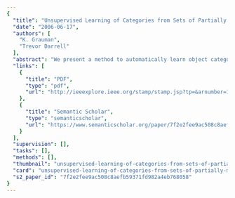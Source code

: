 ```yaml
---
{
  "title": "Unsupervised Learning of Categories from Sets of Partially Matching Image Features",
  "date": "2006-06-17",
  "authors": [
    "K. Grauman",
    "Trevor Darrell"
  ],
  "abstract": "We present a method to automatically learn object categories from unlabeled images. Each image is represented by an unordered set of local features, and all sets are embedded into a space where they cluster according to their partial-match feature correspondences. After efficiently computing the pairwise affinities between the input images in this space, a spectral clustering technique is used to recover the primary groupings among the images. We introduce an efficient means of refining these groupings according to intra-cluster statistics over the subsets of features selected by the partial matches between the images, and based on an optional, variable amount of user supervision. We compute the consistent subsets of feature correspondences within a grouping to infer category feature masks. The output of the algorithm is a partition of the data into a set of learned categories, and a set of classifiers trained from these ranked partitions that can recognize the categories in novel images.",
  "links": [
    {
      "title": "PDF",
      "type": "pdf",
      "url": "http://ieeexplore.ieee.org/stamp/stamp.jsp?tp=&arnumber=1640737"
    },
    {
      "title": "Semantic Scholar",
      "type": "semanticscholar",
      "url": "https://www.semanticscholar.org/paper/7f2e2fee9ac508c8aefb59371fd982a4eb768058"
    }
  ],
  "supervision": [],
  "tasks": [],
  "methods": [],
  "thumbnail": "unsupervised-learning-of-categories-from-sets-of-partially-matching-image-features-thumb.jpg",
  "card": "unsupervised-learning-of-categories-from-sets-of-partially-matching-image-features-card.jpg",
  "s2_paper_id": "7f2e2fee9ac508c8aefb59371fd982a4eb768058"
}
---
```



